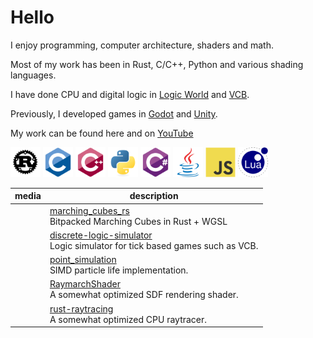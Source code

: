 # Hello


I enjoy programming, computer architecture, shaders and math.

Most of my work has been in Rust, C/C++, Python and various shading languages.

I have done CPU and digital logic in [Logic World](https://logicworld.net/) and [VCB](https://www.virtualcircuitboard.com/).

Previously, I developed games in [Godot](https://godotengine.org/) and [Unity](https://unity.com/).

My work can be found here and on [YouTube](https://www.youtube.com/@erikbot42)

<a href="icons/rust-plain.svg"><img src="icons/rust-plain.svg" alt="icons/rust-plain.svg" width="48" height="48"/></a>
<a href="icons/c-original.svg"><img src="icons/c-original.svg" alt="icons/c-original.svg" width="48" height="48"/></a>
<a href="icons/cplusplus-original.svg"><img src="icons/cplusplus-original.svg" alt="icons/cplusplus-original.svg" width="48" height="48"/></a>
<a href="icons/python-original.svg"><img src="icons/python-original.svg" alt="icons/python-original.svg" width="48" height="48"/></a>
<a href="icons/csharp-original.svg"><img src="icons/csharp-original.svg" alt="icons/csharp-original.svg" width="48" height="48"/></a>
<a href="icons/java-original.svg"><img src="icons/java-original.svg" alt="icons/java-original.svg" width="48" height="48"/></a>
<a href="icons/javascript-original.svg"><img src="icons/javascript-original.svg" alt="icons/javascript-original.svg" width="48" height="48"/></a>
<a href="icons/lua-original-wordmark.svg"><img src="icons/lua-original-wordmark.svg" alt="icons/lua-original-wordmark.svg" width="48" height="48"/></a>


<!--
**ErikBot42/ErikBot42** is a ✨ _special_ ✨ repository because its `README.md` (this file) appears on your GitHub profile.

Here are some ideas to get you started:

- 🔭 I’m currently working on ...
- 🌱 I’m currently learning ...
- 👯 I’m looking to collaborate on ...
- 🤔 I’m looking for help with ...
- 💬 Ask me about ...
- 📫 How to reach me: ...
- 😄 Pronouns: ...
- ⚡ Fun fact: ...
-->



 media | description
 --- | ---
<a href=""><img src="https://github.com/user-attachments/assets/31db73f9-d02b-46ce-b2f1-7d3c04d15f36" alt="" width="256" /></a> | [marching_cubes_rs](../../../marching_cubes_rs) <br /> Bitpacked Marching Cubes in Rust + WGSL
<a href=""><img src="https://user-images.githubusercontent.com/63870842/201472068-4dfb62d5-0c28-48c0-ae3d-54ddf9415810.gif" alt="" width="256" /></a> | [discrete-logic-simulator](../../../discrete-logic-simulator) <br /> Logic simulator for tick based games such as VCB.
<a href=""><img src="https://user-images.githubusercontent.com/63870842/283479069-b2d381e0-e22c-4ebf-ac4e-9d260a5a69e1.png" alt="" width="256" /></a> | [point_simulation](../../../point_simulation) <br /> SIMD particle life implementation.
<a href=""><img src="https://user-images.githubusercontent.com/63870842/202862873-402d7b2d-3e06-4db3-9f5c-7f78c422d123.png" alt="" width="256" /></a> | [RaymarchShader](../../../RaymarchShader) <br /> A somewhat optimized SDF rendering shader.
<a href=""><img src="https://user-images.githubusercontent.com/63870842/202873109-99c2508a-a76b-4edf-abb1-b76d00f255dd.png" alt="" width="256" /></a> | [rust-raytracing](../../../rust-raytracing) <br /> A somewhat optimized CPU raytracer.



